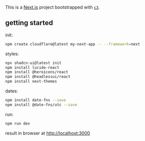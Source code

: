 This is a [Next.js](https://nextjs.org/) project bootstrapped with [`c3`](https://developers.cloudflare.com/pages/get-started/c3).

## getting started

init:

```bash
npm create cloudflare@latest my-next-app -- --framework=next
```

styles:

```bash
npx shadcn-ui@latest init
npm install lucide-react
npm install @heroicons/react
npm install @headlessui/react
npm install next-themes

```

dates:

```bash
npm install date-fns --save
npm install @date-fns/utc --save
```

run:

```bash
npm run dev
```
result in browser at [http://localhost:3000](http://localhost:3000)

